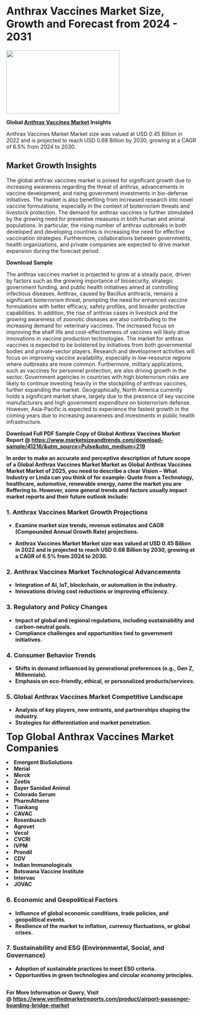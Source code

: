 <H1>Anthrax Vaccines Market Size, Growth and Forecast from 2024 - 2031</H1><img class="aligncenter size-medium wp-image-584254" src="https://thirdeyenews.in/wp-content/uploads/2024/09/Global-Market-Research-300x168.jpeg" alt="" width="300" height="168" /><p><strong>Global&nbsp;<a href="https://www.marketsizeandtrends.com/download-sample/41216/&amp;utm_source=Pulse&amp;utm_medium=219">Anthrax Vaccines Market</a> Insights</strong></p><p>Anthrax Vaccines Market Market size was valued at USD 0.45 Billion in 2022 and is projected to reach USD 0.68 Billion by 2030, growing at a CAGR of 6.5% from 2024 to 2030.</p><p><h2>Market Growth Insights</h2> <p>The global anthrax vaccines market is poised for significant growth due to increasing awareness regarding the threat of anthrax, advancements in vaccine development, and rising government investments in bio-defense initiatives. The market is also benefiting from increased research into novel vaccine formulations, especially in the context of bioterrorism threats and livestock protection. The demand for anthrax vaccines is further stimulated by the growing need for preventive measures in both human and animal populations. In particular, the rising number of anthrax outbreaks in both developed and developing countries is increasing the need for effective vaccination strategies. Furthermore, collaborations between governments, health organizations, and private companies are expected to drive market expansion during the forecast period.</p> <p><strong>Download Sample</strong></p> <p>The anthrax vaccines market is projected to grow at a steady pace, driven by factors such as the growing importance of biosecurity, strategic government funding, and public health initiatives aimed at controlling infectious diseases. Anthrax, caused by Bacillus anthracis, remains a significant bioterrorism threat, prompting the need for enhanced vaccine formulations with better efficacy, safety profiles, and broader protective capabilities. In addition, the rise of anthrax cases in livestock and the growing awareness of zoonotic diseases are also contributing to the increasing demand for veterinary vaccines. The increased focus on improving the shelf life and cost-effectiveness of vaccines will likely drive innovations in vaccine production technologies. The market for anthrax vaccines is expected to be bolstered by initiatives from both governmental bodies and private-sector players. Research and development activities will focus on improving vaccine availability, especially in low-resource regions where outbreaks are more common. Furthermore, military applications, such as vaccines for personnel protection, are also driving growth in the sector. Government agencies in countries with high bioterrorism risks are likely to continue investing heavily in the stockpiling of anthrax vaccines, further expanding the market. Geographically, North America currently holds a significant market share, largely due to the presence of key vaccine manufacturers and high government expenditure on bioterrorism defense. However, Asia-Pacific is expected to experience the fastest growth in the coming years due to increasing awareness and investments in public health infrastructure. <p><strong></p><p><span class=""><strong>Download Full PDF Sample Copy of Global Anthrax Vaccines Market Report</strong> @ <a href="https://www.marketsizeandtrends.com/download-sample/41216/&amp;utm_source=Pulse&amp;utm_medium=219" target="_blank">https://www.marketsizeandtrends.com/download-sample/41216/&amp;utm_source=Pulse&amp;utm_medium=219</a></span></p><p>In order to make an accurate and perceptive description of future scope of a Global&nbsp;Anthrax Vaccines Market Market as Global&nbsp;Anthrax Vaccines Market Market of 2025, you need to describe a clear Vision &ndash; What Industry or Linda can you think of for example: Quote from a Technology, healthcare, automotive, renewable energy, name the market you are Reffering to. However, some general trends and factors usually impact market reports and their future outlook include:</p><h3>1.&nbsp;<strong>Anthrax Vaccines Market Growth Projections</strong></h3><ul><li>Examine market size trends, revenue estimates and CAGR (Compounded Annual Growth Rate) projections.</li><li><p>Anthrax Vaccines Market Market size was valued at USD 0.45 Billion in 2022 and is projected to reach USD 0.68 Billion by 2030, growing at a CAGR of 6.5% from 2024 to 2030.</p></li></ul><h3>2.&nbsp;<strong>Anthrax Vaccines Market Technological Advancements</strong></h3><ul><li>Integration of AI, IoT, blockchain, or automation in the industry.</li><li>Innovations driving cost reductions or improving efficiency.</li></ul><h3>3.&nbsp;<strong>Regulatory and Policy Changes</strong></h3><ul><li>Impact of global and regional regulations, including sustainability and carbon-neutral goals.</li><li>Compliance challenges and opportunities tied to government initiatives.</li></ul><h3>4.&nbsp;<strong>Consumer Behavior Trends</strong></h3><ul><li>Shifts in demand influenced by generational preferences (e.g., Gen Z, Millennials).</li><li>Emphasis on eco-friendly, ethical, or personalized products/services.</li></ul><h3>5.&nbsp;<strong>Global Anthrax Vaccines Market Competitive Landscape</strong></h3><ul><li>Analysis of key players, new entrants, and partnerships shaping the industry.</li><li>Strategies for differentiation and market penetration.</li></ul><p data-pm-slice="1 1 []"><span style="color: inherit; font-family: inherit; font-size: 25px;">Top Global Anthrax Vaccines Market Companies</span></p><div class="" data-test-id=""><p><li>Emergent BioSolutions</li><li> Merial</li><li> Merck</li><li> Zoetis</li><li> Bayer Sanidad Animal</li><li> Colorado Serum</li><li> PharmAthene</li><li> Tiankang</li><li> CAVAC</li><li> Rosenbusch</li><li> Agrovet</li><li> Vecol</li><li> CVCRI</li><li> IVPM</li><li> Prondil</li><li> CDV</li><li> Indian Immunologicals</li><li> Botswana Vaccine Institute</li><li> Intervac</li><li> JOVAC</li></p></div><h3>6.&nbsp;<strong>Economic and Geopolitical Factors</strong></h3><ul><li>Influence of global economic conditions, trade policies, and geopolitical events.</li><li>Resilience of the market to inflation, currency fluctuations, or global crises.</li></ul><h3>7.&nbsp;<strong>Sustainability and ESG (Environmental, Social, and Governance)</strong></h3><ul><li>Adoption of sustainable practices to meet ESG criteria.</li><li>Opportunities in green technologies and circular economy principles.</li></ul><h2><strong style="font-size: 14px;">For More Information or Query, Visit @&nbsp;</strong><a style="background-color: #ffffff; font-size: 14px;" href="https://www.marketsizeandtrends.com/report/anthrax-vaccines-market/" target="_blank">https://www.verifiedmarketreports.com/product/airport-passenger-boarding-bridge-market</a></h2>
